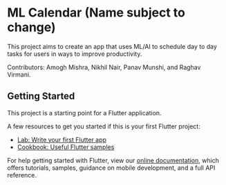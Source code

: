 # ML Calendar (Name subject to change)

This project aims to create an app that uses ML/AI to schedule day to day tasks for users in ways to improve productivity.

Contributors:
Amogh Mishra,
Nikhil Nair,
Panav Munshi, and
Raghav Virmani.

## Getting Started

This project is a starting point for a Flutter application.

A few resources to get you started if this is your first Flutter project:

- [Lab: Write your first Flutter app](https://flutter.dev/docs/get-started/codelab)
- [Cookbook: Useful Flutter samples](https://flutter.dev/docs/cookbook)

For help getting started with Flutter, view our
[online documentation](https://flutter.dev/docs), which offers tutorials,
samples, guidance on mobile development, and a full API reference.
